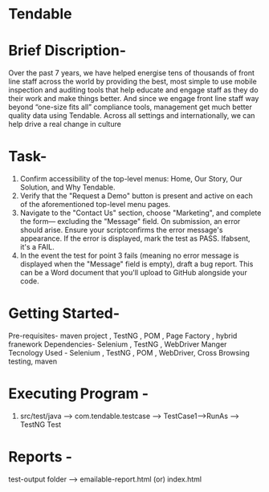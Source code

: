 # Tendable

# Brief Discription- 
Over the past 7 years, we have helped energise tens of thousands of front line staff across the world by providing the best, most simple to use mobile inspection and auditing tools that help educate and engage staff as they do their work and make things better. And since we engage front line staff way beyond “one-size fits all” compliance tools, management get much better quality data using Tendable. Across all settings and internationally, we can help drive a real change in culture

# Task- 
1. Confirm accessibility of the top-level menus: Home, Our Story, Our Solution, and Why
Tendable.
2. Verify that the "Request a Demo" button is present and active on each of the
aforementioned top-level menu pages.
3. Navigate to the "Contact Us" section, choose "Marketing", and complete the form—
excluding the "Message" field. On submission, an error should arise. Ensure your scriptconfirms the error message's appearance. If the error is displayed, mark the test as PASS. Ifabsent, it's a FAIL.
4. In the event the test for point 3 fails (meaning no error message is displayed when the "Message" field is empty), draft a bug report. This can be a Word document that you'll upload to GitHub alongside your code.

# Getting Started-
Pre-requisites- maven project , TestNG , POM , Page Factory , hybrid franework
Dependencies- Selenium , TestNG , WebDriver Manger
Tecnology Used - Selenium , TestNG , POM , WebDriver, Cross Browsing testing, maven

# Executing Program -
1. src/test/java --> com.tendable.testcase --> TestCase1-->RunAs --> TestNG Test

# Reports - 
test-output folder --> emailable-report.html (or) index.html
